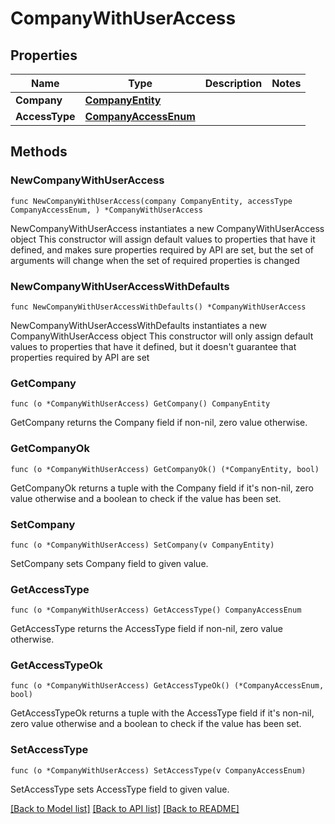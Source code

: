 # CompanyWithUserAccess

## Properties

Name | Type | Description | Notes
------------ | ------------- | ------------- | -------------
**Company** | [**CompanyEntity**](CompanyEntity.md) |  | 
**AccessType** | [**CompanyAccessEnum**](CompanyAccessEnum.md) |  | 

## Methods

### NewCompanyWithUserAccess

`func NewCompanyWithUserAccess(company CompanyEntity, accessType CompanyAccessEnum, ) *CompanyWithUserAccess`

NewCompanyWithUserAccess instantiates a new CompanyWithUserAccess object
This constructor will assign default values to properties that have it defined,
and makes sure properties required by API are set, but the set of arguments
will change when the set of required properties is changed

### NewCompanyWithUserAccessWithDefaults

`func NewCompanyWithUserAccessWithDefaults() *CompanyWithUserAccess`

NewCompanyWithUserAccessWithDefaults instantiates a new CompanyWithUserAccess object
This constructor will only assign default values to properties that have it defined,
but it doesn't guarantee that properties required by API are set

### GetCompany

`func (o *CompanyWithUserAccess) GetCompany() CompanyEntity`

GetCompany returns the Company field if non-nil, zero value otherwise.

### GetCompanyOk

`func (o *CompanyWithUserAccess) GetCompanyOk() (*CompanyEntity, bool)`

GetCompanyOk returns a tuple with the Company field if it's non-nil, zero value otherwise
and a boolean to check if the value has been set.

### SetCompany

`func (o *CompanyWithUserAccess) SetCompany(v CompanyEntity)`

SetCompany sets Company field to given value.


### GetAccessType

`func (o *CompanyWithUserAccess) GetAccessType() CompanyAccessEnum`

GetAccessType returns the AccessType field if non-nil, zero value otherwise.

### GetAccessTypeOk

`func (o *CompanyWithUserAccess) GetAccessTypeOk() (*CompanyAccessEnum, bool)`

GetAccessTypeOk returns a tuple with the AccessType field if it's non-nil, zero value otherwise
and a boolean to check if the value has been set.

### SetAccessType

`func (o *CompanyWithUserAccess) SetAccessType(v CompanyAccessEnum)`

SetAccessType sets AccessType field to given value.



[[Back to Model list]](../README.md#documentation-for-models) [[Back to API list]](../README.md#documentation-for-api-endpoints) [[Back to README]](../README.md)


